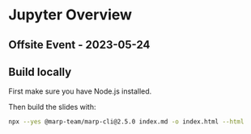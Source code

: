 # Jupyter Overview

## Offsite Event - 2023-05-24

## Build locally

First make sure you have Node.js installed.

Then build the slides with:

```bash
npx --yes @marp-team/marp-cli@2.5.0 index.md -o index.html --html
```
